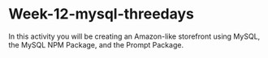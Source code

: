 # Week-12-mysql-threedays
In this activity you will be creating an Amazon-like storefront using MySQL, the MySQL NPM Package, and the Prompt Package.
